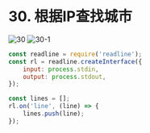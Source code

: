 # 30. 根据IP查找城市

![30](/images/od2/30.png)
![30-1](/images/od2/30-1.png)

```js
const readline = require('readline');
const rl = readline.createInterface({
    input: process.stdin,
    output: process.stdout,
});

const lines = [];
rl.on('line', (line) => {
    lines.push(line);
});
```